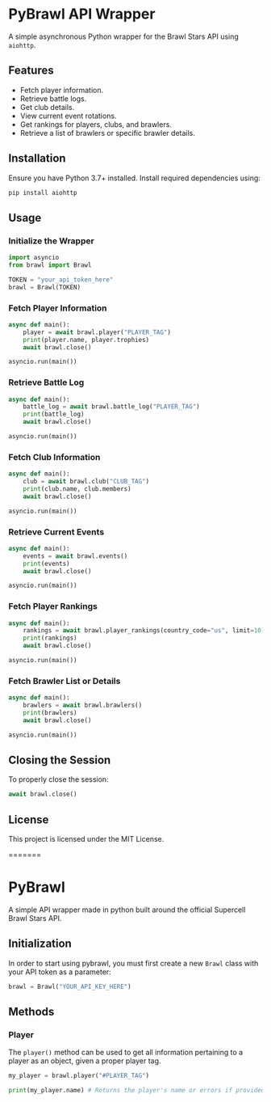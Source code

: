 # PyBrawl API Wrapper

A simple asynchronous Python wrapper for the Brawl Stars API using `aiohttp`.

## Features
- Fetch player information.
- Retrieve battle logs.
- Get club details.
- View current event rotations.
- Get rankings for players, clubs, and brawlers.
- Retrieve a list of brawlers or specific brawler details.

## Installation
Ensure you have Python 3.7+ installed. Install required dependencies using:

```sh
pip install aiohttp
```

## Usage
### Initialize the Wrapper
```python
import asyncio
from brawl import Brawl

TOKEN = "your_api_token_here"
brawl = Brawl(TOKEN)
```

### Fetch Player Information
```python
async def main():
    player = await brawl.player("PLAYER_TAG")
    print(player.name, player.trophies)
    await brawl.close()

asyncio.run(main())
```

### Retrieve Battle Log
```python
async def main():
    battle_log = await brawl.battle_log("PLAYER_TAG")
    print(battle_log)
    await brawl.close()

asyncio.run(main())
```

### Fetch Club Information
```python
async def main():
    club = await brawl.club("CLUB_TAG")
    print(club.name, club.members)
    await brawl.close()

asyncio.run(main())
```

### Retrieve Current Events
```python
async def main():
    events = await brawl.events()
    print(events)
    await brawl.close()

asyncio.run(main())
```

### Fetch Player Rankings
```python
async def main():
    rankings = await brawl.player_rankings(country_code="us", limit=10)
    print(rankings)
    await brawl.close()

asyncio.run(main())
```

### Fetch Brawler List or Details
```python
async def main():
    brawlers = await brawl.brawlers()
    print(brawlers)
    await brawl.close()

asyncio.run(main())
```

## Closing the Session
To properly close the session:
```python
await brawl.close()
```

## License
This project is licensed under the MIT License.

=======
# PyBrawl
A simple API wrapper made in python built around the official Supercell Brawl Stars API.

## Initialization
In order to start using pybrawl, you must first create a new `Brawl` class with your API token as a parameter:
```py
brawl = Brawl("YOUR_API_KEY_HERE")
```

## Methods
### Player
The `player()` method can be used to get all information pertaining to a player as an object, given a proper player tag.
```py
my_player = brawl.player("#PLAYER_TAG")

print(my_player.name) # Returns the player's name or errors if provided with an invalid tag.
```

